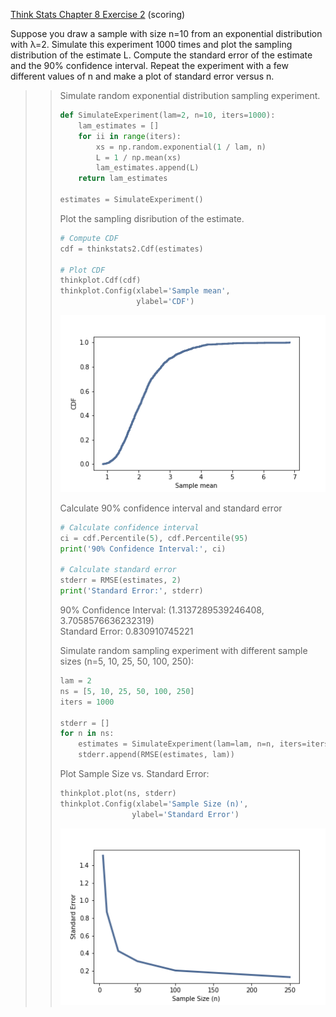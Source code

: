 [Think Stats Chapter 8 Exercise 2](http://greenteapress.com/thinkstats2/html/thinkstats2009.html#toc77) (scoring)  

Suppose you draw a sample with size n=10 from an exponential distribution with λ=2. Simulate this experiment 1000 times and plot the sampling distribution of the estimate L. Compute the standard error of the estimate and the 90% confidence interval.
Repeat the experiment with a few different values of n and make a plot of standard error versus n.  

>> Simulate random exponential distribution sampling experiment.
>> ```python
>> def SimulateExperiment(lam=2, n=10, iters=1000):
>>     lam_estimates = []
>>     for ii in range(iters):
>>         xs = np.random.exponential(1 / lam, n)
>>         L = 1 / np.mean(xs)
>>         lam_estimates.append(L)
>>     return lam_estimates
>>
>> estimates = SimulateExperiment()
>> ```
>> 
>> Plot the sampling disribution of the estimate.
>> ```python
>> # Compute CDF
>> cdf = thinkstats2.Cdf(estimates)
>>
>> # Plot CDF
>> thinkplot.Cdf(cdf)
>> thinkplot.Config(xlabel='Sample mean',
>>                  ylabel='CDF')
>> ```
>>
>> ![sampling_dist.png](8-2-sampling_dist.png)
>>
>> Calculate 90% confidence interval and standard error
>> ```python
>> # Calculate confidence interval
>> ci = cdf.Percentile(5), cdf.Percentile(95)
>> print('90% Confidence Interval:', ci)
>> 
>> # Calculate standard error
>> stderr = RMSE(estimates, 2)
>> print('Standard Error:', stderr)
>> ```
>> 90% Confidence Interval: (1.3137289539246408, 3.7058576636232319)  
>> Standard Error: 0.830910745221
>>
>> Simulate random sampling experiment with different sample sizes (n=5, 10, 25, 50, 100, 250):
>> ```python
>> lam = 2
>> ns = [5, 10, 25, 50, 100, 250]
>> iters = 1000
>>
>> stderr = []
>> for n in ns:
>>     estimates = SimulateExperiment(lam=lam, n=n, iters=iters)
>>     stderr.append(RMSE(estimates, lam))
>> ```
>>
>> Plot Sample Size vs. Standard Error:
>> ```python
>> thinkplot.plot(ns, stderr)
>> thinkplot.Config(xlabel='Sample Size (n)',
>>                 ylabel='Standard Error')
>> ```
>>
>> ![size_vs_stderr.png](8-2-size_vs_stderr.png)
>>

